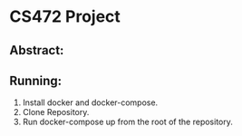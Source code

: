 # CS472 Project

## Abstract:


## Running:

1) Install docker and docker-compose.
2) Clone Repository.
3) Run docker-compose up from the root of the repository.